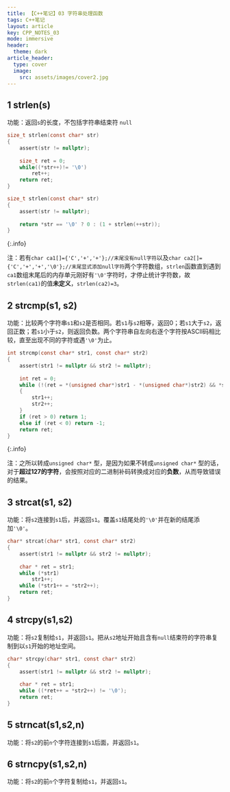 ```yaml
---
title: 【C++笔记】03 字符串处理函数
tags: C++笔记
layout: article
key: CPP_NOTES_03
mode: immersive
header:
  theme: dark
article_header:
  type: cover
  image:
    src: assets/images/cover2.jpg
---
```




## 1 strlen(s)

功能：返回`s`的长度，不包括字符串结束符 `null`

```c
size_t strlen(const char* str)
{
	assert(str != nullptr);
    
	size_t ret = 0;
	while((*str++)!= '\0')
		ret++;
	return ret;
}

size_t strlen(const char* str)
{
	assert(str != nullptr);
    
	return *str == '\0' ? 0 : (1 + strlen(++str));
}
```

{:.info}

注：若有`char ca1[]={'C','+','+'};//末尾没有null字符`以及`char ca2[]={'C','+','+','\0'};//末尾显式添加null字符`两个字符数组，`strlen`函数直到遇到`ca1`数组末尾后的内存单元刚好有`'\0'`字符时，才停止统计字符数，故`strlen(ca1)`的值**未定义**，`strlen(ca2)=3`。



## 2 strcmp(s1, s2)

功能：比较两个字符串`s1`和`s2`是否相同。若`s1`与`s2`相等，返回0；若`s1`大于`s2`，返回正数；若`s1`小于`s2`，则返回负数。两个字符串自左向右逐个字符按ASCII码相比较，直至出现不同的字符或遇`'\0'`为止。

```c
int strcmp(const char* str1, const char* str2)
{
	assert(str1 != nullptr && str2 != nullptr);
	
	int ret = 0;
	while (!(ret = *(unsigned char*)str1 - *(unsigned char*)str2) && *str1)
	{
		str1++;
		str2++;
	}
	if (ret > 0) return 1;
	else if (ret < 0) return -1;
	return ret;
}
```

{:.info}

注：之所以转成`unsigned char*` 型，是因为如果不转成`unsigned char*` 型的话，对于**超过127的字符**，会按照对应的二进制补码转换成对应的**负数**，从而导致错误的结果。



## 3 strcat(s1, s2)

功能：将`s2`连接到`s1`后，并返回`s1`。覆盖`s1`结尾处的`'\0'`并在新的结尾添加`'\0'`。

```c
char* strcat(char* str1, const char* str2)
{
	assert(str1 != nullptr && str2 != nullptr);
	
	char * ret = str1;
	while (*str1)
		str1++;
	while (*str1++ = *str2++);
	return ret;
}
```



## 4 strcpy(s1,s2)

功能：将`s2`复制给`s1`，并返回`s1`。把从`s2`地址开始且含有`null`结束符的字符串复制到以`s1`开始的地址空间。

```c
char* strcpy(char* str1, const char* str2)
{
	assert(str1 != nullptr && str2 != nullptr);
	
	char * ret = str1;
	while ((*ret++ = *str2++) != '\0');
	return ret;
}
```



## 5 strncat(s1,s2,n)

功能：将`s2`的前`n`个字符连接到`s1`后面，并返回`s1`。



## 6 strncpy(s1,s2,n)

功能：将`s2`的前`n`个字符复制给`s1`，并返回`s1`。